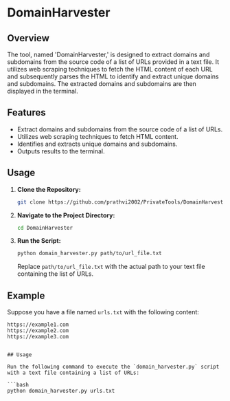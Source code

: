 # DomainHarvester

## Overview

The tool, named 'DomainHarvester,' is designed to extract domains and subdomains from the source code of a list of URLs provided in a text file. It utilizes web scraping techniques to fetch the HTML content of each URL and subsequently parses the HTML to identify and extract unique domains and subdomains. The extracted domains and subdomains are then displayed in the terminal.

## Features

- Extract domains and subdomains from the source code of a list of URLs.
- Utilizes web scraping techniques to fetch HTML content.
- Identifies and extracts unique domains and subdomains.
- Outputs results to the terminal.

## Usage

1. **Clone the Repository:**

    ```bash
    git clone https://github.com/prathvi2002/PrivateTools/DomainHarvester
    ```

2. **Navigate to the Project Directory:**

    ```bash
    cd DomainHarvester
    ```

3. **Run the Script:**

    ```bash
    python domain_harvester.py path/to/url_file.txt
    ```

    Replace `path/to/url_file.txt` with the actual path to your text file containing the list of URLs.

## Example

Suppose you have a file named `urls.txt` with the following content:

```text
https://example1.com
https://example2.com
https://example3.com


## Usage

Run the following command to execute the `domain_harvester.py` script with a text file containing a list of URLs:

```bash
python domain_harvester.py urls.txt
